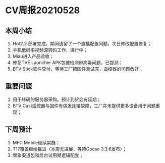 # CV周报20210528

## 本周小结

1. Hot2.2 部署完成，期间遗留了一个直播配置问题，次日修改配置修复；
2. 手机低码率视频源转码工作，进行中；
4. Miau进入产品验收；
4. 修复TVE Launcher APK包被检测带病毒问题，已提测；
5. BTV Stick软件交付，等待工厂把固件测试完，遥控器的问题改好；

## 重要问题

1. 用于转码的服务器采购，预计到货会有延期；
3. BTV Cast遥控器与固件有偶发连接故障，工厂并未提供更多设备用于问题重现；

## 下周预计

1. MFC Mobile继续实施；
2. T17覆盖继续推进（本周无进展，等待Goose 3.3.6发布）；
3. 智象渠道包和后台试用期逻辑配套；

